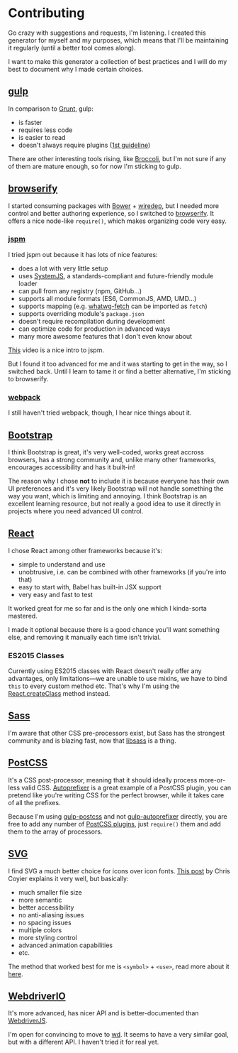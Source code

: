 # Contributing

Go crazy with suggestions and requests, I'm listening. I created this generator for myself and my purposes, which means that I'll be maintaining it regularly (until a better tool comes along).

I want to make this generator a collection of best practices and I will do my best to document why I made certain choices.

## [gulp]

In comparison to [Grunt], gulp:

  * is faster
  * requires less code
  * is easier to read
  * doesn't always require plugins ([1st guideline])

There are other interesting tools rising, like [Broccoli], but I'm not sure if any of them are mature enough, so for now I'm sticking to gulp.

## [browserify]

I started consuming packages with [Bower] + [wiredep], but I needed more control and better authoring experience, so I switched to [browserify]. It offers a nice node-like `require()`, which makes organizing code very easy.

### [jspm]

I tried jspm out because it has lots of nice features:

  * does a lot with very little setup
  * uses [SystemJS], a standards-compliant and future-friendly module loader
  * can pull from any registry (npm, GitHub…)
  * supports all module formats (ES6, CommonJS, AMD, UMD…)
  * supports mapping (e.g. [whatwg-fetch] can be imported as `fetch`)
  * supports overriding module's `package.json`
  * doesn't require recompilation during development
  * can optimize code for production in advanced ways
  * many more awesome features that I don't even know about

[This][jspm-video] video is a nice intro to jspm.

But I found it too advanced for me and it was starting to get in the way, so I switched back. Until I learn to tame it or find a better alternative, I'm sticking to browserify.

### [webpack]

I still haven't tried webpack, though, I hear nice things about it.

## [Bootstrap]

I think Bootstrap is great, it's very well-coded, works great accross browsers, has a strong community and, unlike many other frameworks, encourages accessibility and has it built-in!

The reason why I chose **not** to include it is because everyone has their own UI preferences and it's very likely Bootstrap will not handle something the way you want, which is limiting and annoying. I think Bootstrap is an excellent learning resource, but not really a good idea to use it directly in projects where you need advanced UI control.

## [React]

I chose React among other frameworks because it's:

  * simple to understand and use
  * unobtrusive, i.e. can be combined with other frameworks (if you're into that)
  * easy to start with, Babel has built-in JSX support
  * very easy and fast to test

It worked great for me so far and is the only one which I kinda-sorta mastered.

I made it optional because there is a good chance you'll want something else, and removing it manually each time isn't trivial.

### ES2015 Classes

Currently using ES2015 classes with React doesn't really offer any advantages, only limitations—we are unable to use mixins, we have to bind `this` to every custom method etc. That's why I'm using the [React.createClass] method instead.

## [Sass]

I'm aware that other CSS pre-processors exist, but Sass has the strongest community and is blazing fast, now that [libsass] is a thing.

## [PostCSS]

It's a CSS post-processor, meaning that it should ideally process more-or-less valid CSS. [Autoprefixer] is a great example of a PostCSS plugin, you can pretend like you're writing CSS for the perfect browser, while it takes care of all the prefixes.

Because I'm using [gulp-postcss] and not [gulp-autoprefixer] directly, you are free to add any number of [PostCSS plugins], just `require()` them and add them to the array of processors.

## [SVG]

I find SVG a much better choice for icons over icon fonts. [This post][svg-vs-font] by Chris Coyier explains it very well, but basically:

  * much smaller file size
  * more semantic
  * better accessibility
  * no anti-aliasing issues
  * no spacing issues
  * multiple colors
  * more styling control
  * advanced animation capabilities
  * etc.

The method that worked best for me is `<symbol>` + `<use>`, read more about it [here][svg-symbol].

## [WebdriverIO]

It's more advanced, has nicer API and is better-documented than [WebdriverJS].

I'm open for convincing to move to [wd]. It seems to have a very similar goal, but with a different API. I haven't tried it for real yet.

[gulp]: http://gulpjs.com/
[grunt]: http://gruntjs.com/
[1st guideline]: https://github.com/gulpjs/gulp/blob/master/docs/writing-a-plugin/guidelines.md#guidelines
[broccoli]: https://github.com/broccolijs/broccoli
[jspm]: http://jspm.io/
[systemjs]: https://github.com/systemjs/systemjs
[whatwg-fetch]: https://www.npmjs.com/package/whatwg-fetch
[browserify]: http://browserify.org/
[bower]: http://bower.io/
[wiredep]: https://github.com/taptapship/wiredep
[jspm-video]: https://youtu.be/NpMnRifyGyw
[webpack]: http://webpack.github.io/
[bootstrap]: http://getbootstrap.com/
[generator-gulp-webapp]: https://github.com/yeoman/generator-gulp-webapp
[react]: https://facebook.github.io/react/
[react.createclass]: https://facebook.github.io/react/docs/top-level-api.html#react.createclass
[sass]: http://sass-lang.com/
[libsass]: http://libsass.org/
[postcss]: https://github.com/postcss/postcss
[autoprefixer]: https://github.com/postcss/autoprefixer
[gulp-postcss]: https://github.com/postcss/gulp-postcss
[gulp-autoprefixer]: https://github.com/sindresorhus/gulp-autoprefixer
[postcss plugins]: https://github.com/postcss/postcss#plugins
[svg]: https://css-tricks.com/using-svg/
[svg-vs-font]: https://css-tricks.com/icon-fonts-vs-svg/
[svg-symbol]: https://css-tricks.com/svg-symbol-good-choice-icons/
[webdriverio]: http://webdriver.io/
[webdriverjs]: https://code.google.com/p/selenium/wiki/WebDriverJs
[wd]: https://github.com/admc/wd
